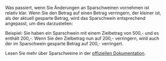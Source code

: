 Was passiert, wenn Sie Änderungen an Sparschweinen vornehmen ist relativ klar. Wenn Sie den Betrag auf einen Betrag verringern, der kleiner ist, als der aktuell gesparte Betrag, wird das Sparschwein entsprechend angepasst, um dies darzustellen:

Beispiel: Sie haben ein Sparschwein mit einem Zielbetrag von 500,- und es enthält 200,-. Wenn Sie den Zielbetrag nun auf 200,- verringern, wird auch der im Sparschwein gesparte Betrag auf 200,- verringert.

Lesen Sie mehr über Sparschweine in der [offiziellen Dokumentation](https://firefly-iii.readthedocs.io/en/latest/advanced/piggies.html).